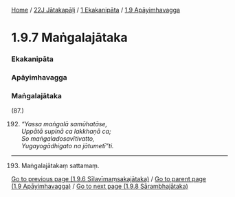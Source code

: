 
[Home](/) / [22J Jātakapāḷi](../../../22J.md) / [1 Ekakanipāta](../../1.md) / [1.9 Apāyimhavagga](../1.9.md)

# 1.9.7 Maṅgalajātaka

### Ekakanipāta

### Apāyimhavagga

### Maṅgalajātaka

(87.)

192. _“Yassa maṅgalā samūhatāse,_  
_Uppātā supinā ca lakkhaṇā ca;_  
_So maṅgaladosavītivatto,_  
_Yugayogādhigato na jātumetī”ti._  


---

193. Maṅgalajātakaṃ sattamaṃ.



[Go to previous page (1.9.6 Sīlavīmaṃsakajātaka)](1.9.6.md) / [Go to parent page (1.9 Apāyimhavagga)](../1.9.md) / [Go to next page (1.9.8 Sārambhajātaka)](1.9.8.md)


